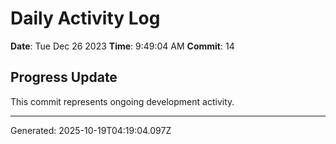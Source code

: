 # Daily Activity Log

**Date**: Tue Dec 26 2023
**Time**: 9:49:04 AM
**Commit**: 14

## Progress Update

This commit represents ongoing development activity.

---
Generated: 2025-10-19T04:19:04.097Z
